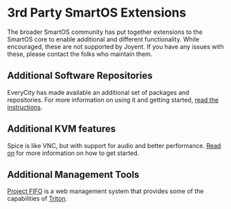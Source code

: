 # 3rd Party SmartOS Extensions

The broader SmartOS community has put together extensions to the SmartOS
core to enable additional and different functionality. While encouraged,
these are not supported by Joyent. If you have any issues with these,
please contact the folks who maintain them.

## Additional Software Repositories

EveryCity has made available an additional set of packages and
repositories. For more information on using it and getting started,
[read the instructions](3rd-party-software-repos.md).

## Additional KVM features

Spice is like VNC, but with support for audio and better performance.
[Read on](spice-on-smartos.md) for more information on how to get started.

## Additional Management Tools

[Project FIFO][fifo] is a web management system that provides some of the capabilities
of [Triton][triton].

[fifo]: https://docs.project-fifo.net/docs
[triton]: https://www.joyent.com/triton/
